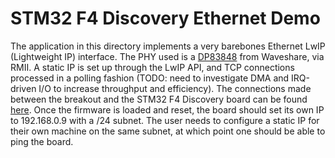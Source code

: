 # STM32 F4 Discovery Ethernet Demo

The application in this directory implements a very barebones Ethernet LwIP (Lightweight IP) interface. The PHY used is a [DP83848](http://www.waveshare.com/dp83848-ethernet-board.htm) from Waveshare, via RMII. A static IP is set up through the LwIP API, and TCP connections processed in a polling fashion (TODO: need to investigate DMA and IRQ-driven I/O to increase throughput and efficiency). The connections made between the breakout and the STM32 F4 Discovery board can be found [here](http://blog.tkjelectronics.dk/wp-content/uploads/2012/08/Ethernet-connections.png). Once the firmware is loaded and reset, the board should set its own IP to 192.168.0.9 with a /24 subnet. The user needs to configure a static IP for their own machine on the same subnet, at which point one should be able to ping the board.